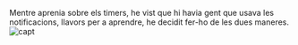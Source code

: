 
Mentre aprenia sobre els timers, he vist que hi havia gent que usava les notificacions, llavors per a aprendre, he decidit fer-ho de les dues maneres.
![capt](https://user-images.githubusercontent.com/98765081/220206978-649502f8-d9c3-4515-9728-347dfde8bc07.png)
